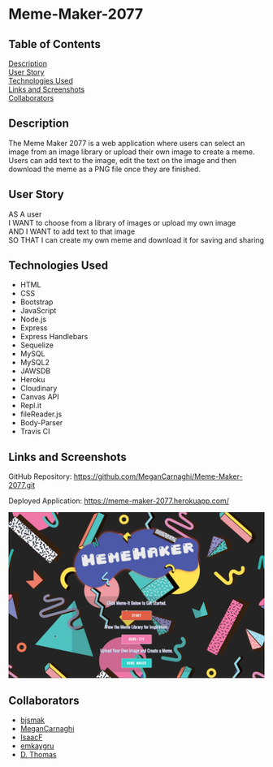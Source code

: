 # Meme-Maker-2077

## Table of Contents

[Description](#description)  
[User Story](#user-story)  
[Technologies Used](#technologies-used)  
[Links and Screenshots](#links-and-screenshots)  
[Collaborators](#collaborators)

## Description

The Meme Maker 2077 is a web application where users can select an image from an image library or upload their own image to create a meme.
Users can add text to the image, edit the text on the image and then download the meme as a PNG file once they are finished.

## User Story

AS A user  
I WANT to choose from a library of images or upload my own image  
AND I WANT to add text to that image  
SO THAT I can create my own meme and download it for saving and sharing

## Technologies Used

- HTML
- CSS
- Bootstrap
- JavaScript
- Node.js
- Express
- Express Handlebars
- Sequelize
- MySQL
- MySQL2
- JAWSDB
- Heroku
- Cloudinary
- Canvas API
- Repl.it
- fileReader.js
- Body-Parser
- Travis CI

## Links and Screenshots

GitHub Repository: https://github.com/MeganCarnaghi/Meme-Maker-2077.git

Deployed Application: https://meme-maker-2077.herokuapp.com/

![meme-maker](public/assets/images/meme-maker.jpg)

## Collaborators

- [bjsmak](https://github.com/bjsmak)
- [MeganCarnaghi](https://github.com/MeganCarnaghi)
- [IsaacF](https://github.com/blackedoutkeys)
- [emkaygru](https://github.com/emkaygru)
- [D. Thomas](https://github.com/dunkkid23)
